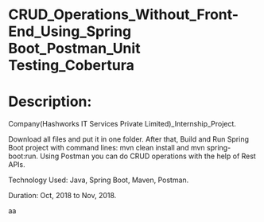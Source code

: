 # CRUD_Operations_Without_Front-End_Using_Spring Boot_Postman_Unit Testing_Cobertura
# Description:

Company(Hashworks IT Services Private Limited)_Internship_Project.

Download all files and put it in one folder. After that, Build and Run Spring Boot project with command lines: mvn clean install and mvn spring-boot:run. Using Postman you can do CRUD operations with the help of Rest APIs.

Technology Used: Java, Spring Boot, Maven, Postman.

Duration: Oct, 2018 to Nov, 2018.

aa
